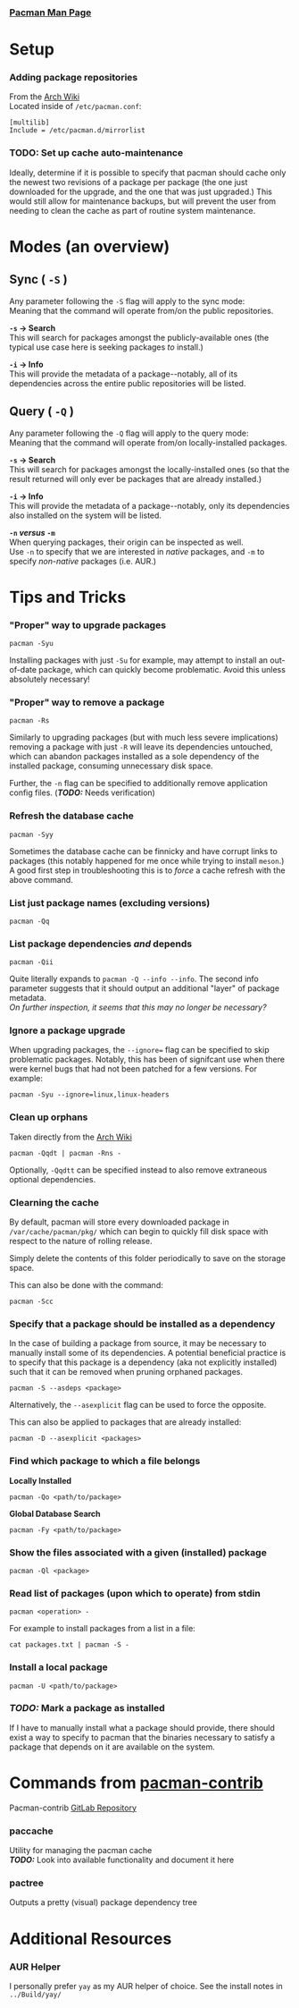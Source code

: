 ### [Pacman Man Page](https://man.archlinux.org/man/pacman.8)

# Setup
### Adding package repositories
From the [Arch Wiki](https://wiki.archlinux.org/title/Official_repositories#multilib)  
Located inside of `/etc/pacman.conf`:  
```
[multilib]
Include = /etc/pacman.d/mirrorlist
```

### **TODO:** Set up cache auto-maintenance
Ideally, determine if it is possible to specify that pacman should cache only the newest two revisions of a package per package (the one just downloaded for the upgrade, and the one that was just upgraded.) This would still allow for maintenance backups, but will prevent the user from needing to clean the cache as part of routine system maintenance.  

# Modes (an overview)
## Sync ( `-S` )
Any parameter following the `-S` flag will apply to the sync mode:  
Meaning that the command will operate from/on the public repositories.  

**`-s` -> Search**  
This will search for packages amongst the publicly-available ones (the typical use case here is seeking packages _to_ install.)  

**`-i` -> Info**  
This will provide the metadata of a package--notably, all of its dependencies across the entire public repositories will be listed.  

## Query ( `-Q` )
Any parameter following the `-Q` flag will apply to the query mode:  
Meaning that the command will operate from/on locally-installed packages. 

**`-s` -> Search**  
This will search for packages amongst the locally-installed ones (so that the result returned will only ever be packages that are already installed.)  

**`-i` -> Info**  
This will provide the metadata of a package--notably, only its dependencies also installed on the system will be listed.  

**`-n` _versus_ `-m`**  
When querying packages, their origin can be inspected as well.  
Use `-n` to specify that we are interested in _native_ packages, and `-m` to specify _non-native_ packages (i.e. AUR.)  

# Tips and Tricks
### "Proper" way to upgrade packages
	pacman -Syu

Installing packages with just `-Su` for example, may attempt to install an out-of-date package, which can quickly become problematic. Avoid this unless absolutely necessary!  

### "Proper" way to remove a package
	pacman -Rs

Similarly to upgrading packages (but with much less severe implications) removing a package with just `-R` will leave its dependencies untouched, which can abandon packages installed as a sole dependency of the installed package, consuming unnecessary disk space.  

Further, the `-n` flag can be specified to additionally remove application config files. (_**TODO:**_ Needs verification)  

### Refresh the database cache
	pacman -Syy

Sometimes the database cache can be finnicky and have corrupt links to packages (this notably happened for me once while trying to install `meson`.) A good first step in troubleshooting this is to _force_ a cache refresh with the above command.  

### List just package names (excluding versions)
	pacman -Qq

### List package dependencies *and* depends
	pacman -Qii

Quite literally expands to `pacman -Q --info --info`. The second info parameter suggests that it should output an additional "layer" of package metadata.  
_On further inspection, it seems that this may no longer be necessary?_  

### Ignore a package upgrade
When upgrading packages, the `--ignore=` flag can be specified to skip problematic packages. Notably, this has been of signifcant use when there were kernel bugs that had not been patched for a few versions. For example:  

	pacman -Syu --ignore=linux,linux-headers

### Clean up orphans
Taken directly from the [Arch Wiki](https://wiki.archlinux.org/title/Pacman/Tips_and_tricks#Removing_unused_packages_(orphans))  

	pacman -Qqdt | pacman -Rns -

Optionally, `-Qqdtt` can be specified instead to also remove extraneous optional dependencies.

### Clearning the cache
By default, pacman will store every downloaded package in `/var/cache/pacman/pkg/` which can begin to quickly fill disk space with respect to the nature of rolling release.  

Simply delete the contents of this folder periodically to save on the storage space.  

This can also be done with the command:

	pacman -Scc

### Specify that a package should be installed as a dependency
In the case of building a package from source, it may be necessary to manually install some of its dependencies. A potential beneficial practice is to specify that this package is a dependency (aka not explicitly installed) such that it can be removed when pruning orphaned packages.  

	pacman -S --asdeps <package>
	
Alternatively, the `--asexplicit` flag can be used to force the opposite.  

This can also be applied to packages that are already installed:

	pacman -D --asexplicit <packages>

### Find which package to which a file belongs
**Locally Installed**  

	pacman -Qo <path/to/package>

**Global Database Search**  

	pacman -Fy <path/to/package>

### Show the files associated with a given (installed) package

	pacman -Ql <package>

### Read list of packages (upon which to operate) from stdin
	pacman <operation> -

For example to install packages from a list in a file:  

	cat packages.txt | pacman -S -

### Install a local package
	pacman -U <path/to/package>

### _**TODO:**_ Mark a package as installed
If I have to manually install what a package should provide, there should exist a way to specify to pacman that the binaries necessary to satisfy a package that depends on it are available on the system.  

# Commands from [pacman-contrib](https://archlinux.org/packages/extra/x86_64/pacman-contrib/)
Pacman-contrib [GitLab Repository](https://gitlab.archlinux.org/pacman/pacman-contrib)  

### paccache
Utility for managing the pacman cache  
_**TODO:**_ Look into available functionality and document it here  

### pactree
Outputs a pretty (visual) package dependency tree

# Additional Resources
### AUR Helper
I personally prefer `yay` as my AUR helper of choice. See the install notes in `../Build/yay/`  
